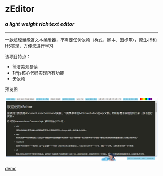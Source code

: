 # zEditor
### *a light weight rich text editor*

***

一款超轻量级富文本编辑器，不需要任何依赖（样式、脚本、图标等），原生JS和H5实现，方便您进行学习

该项目特点：

- 简洁美观易读
- 1行js核心代码实现所有功能
- 无依赖

预览图

![zEditor](img/zEditor.png)

[demo](http://tuobaye.com/demo/zEditor/index)